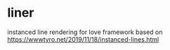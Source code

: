 # liner
instanced line rendering for love framework based on https://wwwtyro.net/2019/11/18/instanced-lines.html
